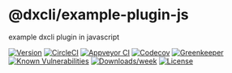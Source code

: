 @dxcli/example-plugin-js
========================

example dxcli plugin in javascript

[![Version](https://img.shields.io/npm/v/@dxcli/example-plugin-js.svg)](https://npmjs.org/package/@dxcli/example-plugin-js)
[![CircleCI](https://circleci.com/gh/dxcli/example-plugin-js/tree/master.svg?style=svg)](https://circleci.com/gh/dxcli/example-plugin-js/tree/master)
[![Appveyor CI](https://ci.appveyor.com/api/projects/status/github/dxcli/example-plugin-js?branch=master&svg=true)](https://ci.appveyor.com/project/heroku/example-plugin-js/branch/master)
[![Codecov](https://codecov.io/gh/dxcli/example-plugin-js/branch/master/graph/badge.svg)](https://codecov.io/gh/dxcli/example-plugin-js)
[![Greenkeeper](https://badges.greenkeeper.io/dxcli/example-plugin-js.svg)](https://greenkeeper.io/)
[![Known Vulnerabilities](https://snyk.io/test/npm/@dxcli/example-plugin-js/badge.svg)](https://snyk.io/test/npm/@dxcli/example-plugin-js)
[![Downloads/week](https://img.shields.io/npm/dw/@dxcli/example-plugin-js.svg)](https://npmjs.org/package/@dxcli/example-plugin-js)
[![License](https://img.shields.io/npm/l/@dxcli/example-plugin-js.svg)](https://github.com/dxcli/example-plugin-js/blob/master/package.json)
